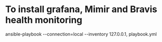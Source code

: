 # To install grafana, Mimir and Bravis health monitoring
ansible-playbook --connection=local --inventory 127.0.0.1, playbook.yml
